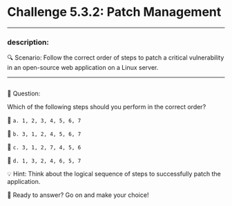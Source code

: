 # **Challenge 5.3.2: Patch Management**

---

### **description:**

🔍 Scenario: Follow the correct order of steps to patch a critical vulnerability in an open-source web application on a Linux server.

---
```plaintext

```
🤔 Question:

Which of the following steps should you perform in the correct order?

🔘 ```a. 1, 2, 3, 4, 5, 6, 7```

🔘 ```b. 3, 1, 2, 4, 5, 6, 7```

🔘 ```c. 3, 1, 2, 7, 4, 5, 6```

🔘 ```d. 1, 3, 2, 4, 6, 5, 7```

💡 Hint: Think about the logical sequence of steps to successfully patch the application.

🚀 Ready to answer? Go on and make your choice!